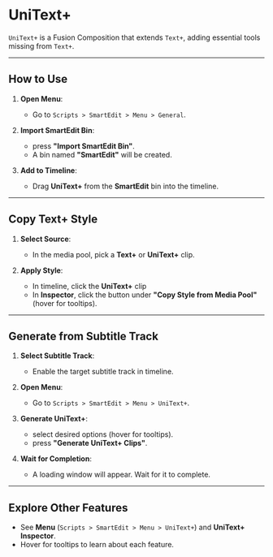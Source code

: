 # UniText+

`UniText+` is a Fusion Composition that extends `Text+`, adding essential tools missing from `Text+`.

---

## How to Use
1. **Open Menu**:
    - Go to `Scripts > SmartEdit > Menu > General`.

2. **Import SmartEdit Bin**:
    - press **"Import SmartEdit Bin"**.
    - A bin named **"SmartEdit"** will be created.

3. **Add to Timeline**:
    - Drag **UniText+** from the **SmartEdit** bin into the timeline.

---

## Copy Text+ Style
1. **Select Source**:
    - In the media pool, pick a **Text+** or **UniText+** clip.

2. **Apply Style**:
    - In timeline, click the **UniText+** clip
    - In **Inspector**, click the button under **"Copy Style from Media Pool"** (hover for tooltips).

---

## Generate from Subtitle Track

1. **Select Subtitle Track**:
    - Enable the target subtitle track in timeline.

2. **Open Menu**:
    - Go to `Scripts > SmartEdit > Menu > UniText+`.

3. **Generate UniText+**:
    - select desired options (hover for tooltips).
    - press **"Generate UniText+ Clips"**.

4. **Wait for Completion**:
    - A loading window will appear. Wait for it to complete.

---

## Explore Other Features

- See **Menu** (`Scripts > SmartEdit > Menu > UniText+`) and **UniText+ Inspector**.
- Hover for tooltips to learn about each feature.
